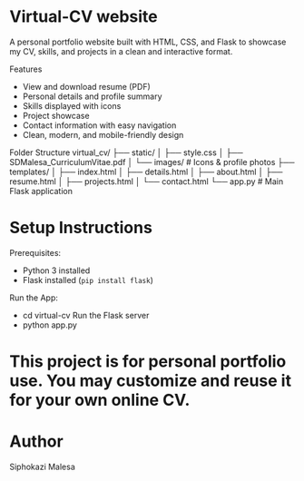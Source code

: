 # Virtual-CV website

A personal portfolio website built with HTML, CSS, and Flask to showcase my CV, skills, and projects in a clean and interactive format.

Features
- View and download resume (PDF)
- Personal details and profile summary
- Skills displayed with icons
- Project showcase
- Contact information with easy navigation
- Clean, modern, and mobile-friendly design

Folder Structure
virtual_cv/
├── static/
│ ├── style.css
│ ├── SDMalesa_CurriculumVitae.pdf
│ └── images/ # Icons & profile photos
├── templates/
│ ├── index.html
│ ├── details.html
│ ├── about.html
│ ├── resume.html
│ ├── projects.html
│ └── contact.html
└── app.py # Main Flask application


# Setup Instructions

Prerequisites:
- Python 3 installed
- Flask installed (`pip install flask`)

Run the App:
- cd virtual-cv
Run the Flask server
- python app.py


# This project is for personal portfolio use. You may customize and reuse it for your own online CV.

# Author
Siphokazi Malesa

